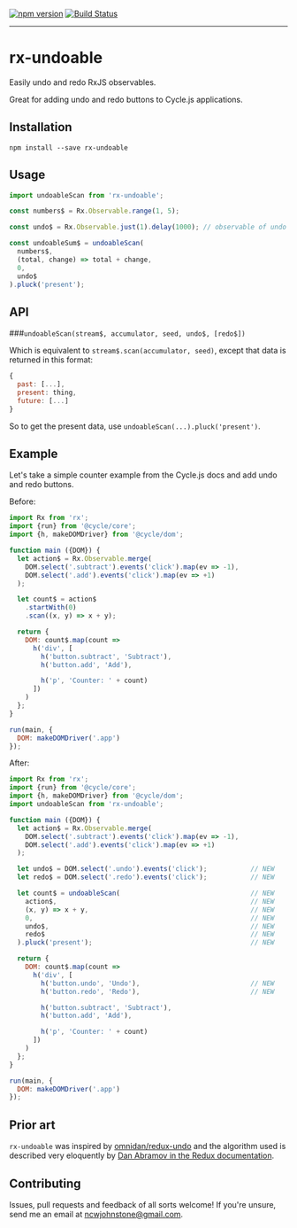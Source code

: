 [![npm version](https://badge.fury.io/js/rx-undoable.svg)](http://badge.fury.io/js/rx-undoable)
[![Build Status](https://travis-ci.org/Widdershin/rx-undoable.svg?branch=master)](https://travis-ci.org/Widdershin/rx-undoable)

* * * 

# rx-undoable

Easily undo and redo RxJS observables.

Great for adding undo and redo buttons to Cycle.js applications.

Installation
---

`npm install --save rx-undoable`

Usage
---

```js
import undoableScan from 'rx-undoable';

const numbers$ = Rx.Observable.range(1, 5);

const undo$ = Rx.Observable.just(1).delay(1000); // observable of undo intent, like clicking an undo button

const undoableSum$ = undoableScan(
  numbers$,
  (total, change) => total + change,
  0,
  undo$
).pluck('present');
```


API
---

###`undoableScan(stream$, accumulator, seed, undo$, [redo$])`

Which is equivalent to `stream$.scan(accumulator, seed)`, except that data is returned in this format:

<!-- skip-example -->
```js
{
  past: [...],
  present: thing,
  future: [...]
}
```

So to get the present data, use `undoableScan(...).pluck('present')`.


Example
---

Let's take a simple counter example from the Cycle.js docs and add undo and redo buttons.

Before:
```js
import Rx from 'rx';
import {run} from '@cycle/core';
import {h, makeDOMDriver} from '@cycle/dom';

function main ({DOM}) {
  let action$ = Rx.Observable.merge(
    DOM.select('.subtract').events('click').map(ev => -1),
    DOM.select('.add').events('click').map(ev => +1)
  );

  let count$ = action$
    .startWith(0)
    .scan((x, y) => x + y);

  return {
    DOM: count$.map(count =>
      h('div', [
        h('button.subtract', 'Subtract'),
        h('button.add', 'Add'),

        h('p', 'Counter: ' + count)
      ])
    )
  };
}

run(main, {
  DOM: makeDOMDriver('.app')
});
```

After:

```js
import Rx from 'rx';
import {run} from '@cycle/core';
import {h, makeDOMDriver} from '@cycle/dom';
import undoableScan from 'rx-undoable';

function main ({DOM}) {
  let action$ = Rx.Observable.merge(
    DOM.select('.subtract').events('click').map(ev => -1),
    DOM.select('.add').events('click').map(ev => +1)
  );

  let undo$ = DOM.select('.undo').events('click');           // NEW
  let redo$ = DOM.select('.redo').events('click');           // NEW

  let count$ = undoableScan(                                 // NEW
    action$,                                                 // NEW
    (x, y) => x + y,                                         // NEW
    0,                                                       // NEW
    undo$,                                                   // NEW
    redo$                                                    // NEW
  ).pluck('present');                                        // NEW

  return {
    DOM: count$.map(count =>
      h('div', [
        h('button.undo', 'Undo'),                            // NEW
        h('button.redo', 'Redo'),                            // NEW

        h('button.subtract', 'Subtract'),
        h('button.add', 'Add'),

        h('p', 'Counter: ' + count)
      ])
    )
  };
}

run(main, {
  DOM: makeDOMDriver('.app')
});
```

Prior art
---

`rx-undoable` was inspired by [omnidan/redux-undo](https://github.com/omnidan/redux-undo) and the algorithm used is described very eloquently by [Dan Abramov in the Redux documentation](http://rackt.org/redux/docs/recipes/ImplementingUndoHistory.html).

Contributing
---

Issues, pull requests and feedback of all sorts welcome! If you're unsure, send me an email at [ncwjohnstone@gmail.com](mailto:ncwjohnstone@gmail.com).
